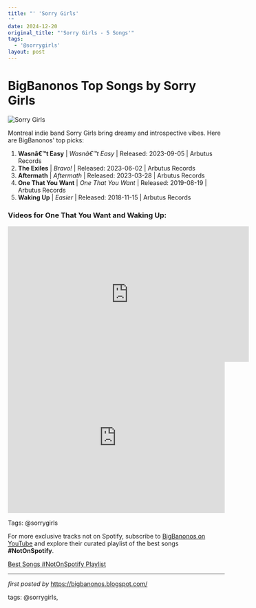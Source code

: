 ```yaml
---
title: "' 'Sorry Girls'
'"
date: 2024-12-20
original_title: "'Sorry Girls - 5 Songs'"
tags:
  - '@sorrygirls'
layout: post
---
```

<h1>BigBanonos Top Songs by Sorry Girls</h1>
<img src="https://www.analoguetrash.com/wp-content/uploads/2018/06/cover-10-24.jpg" alt="Sorry Girls"> <p>Montreal indie band Sorry Girls bring dreamy and introspective vibes. Here are BigBanonos' top picks:</p> <ol> <li><strong>Wasnâ€™t Easy</strong> | <em>Wasnâ€™t Easy</em> | Released: 2023-09-05 | Arbutus Records</li> <li><strong>The Exiles</strong> | <em>Bravo!</em> | Released: 2023-06-02 | Arbutus Records</li> <li><strong>Aftermath</strong> | <em>Aftermath</em> | Released: 2023-03-28 | Arbutus Records</li> <li><strong>One That You Want</strong> | <em>One That You Want</em> | Released: 2019-08-19 | Arbutus Records</li> <li><strong>Waking Up</strong> | <em>Easier</em> | Released: 2018-11-15 | Arbutus Records</li>
</ol>
<h3> Videos for One That You Want and Waking Up:</h3>
<iframe allow="accelerometer; autoplay; encrypted-media; gyroscope; picture-in-picture" allowfullscreen="" frameborder="0" height="315" src="https://www.youtube.com/embed/videoseries?list=PLtuNtuTatqI2mfTxI_swZOwbEj6riIKEu" width="560"></iframe><br />
<div> <iframe src="https://open.spotify.com/embed/playlist/6cz3QDmBtaIoJhFdhwO8s8?utm_source=generator" width="100%" height="352" frameborder="0" allow="autoplay; clipboard-write; encrypted-media; fullscreen; picture-in-picture" loading="lazy"></iframe>
</div>
<p>Tags: @sorrygirls</p>


<!--Subscribe and Playlist Links-->
<div>
    <p>For more exclusive tracks not on Spotify, subscribe to <a href="https://www.youtube.com/@BigBanonos" target="_blank">BigBanonos on YouTube</a> and explore their curated playlist of the best songs <strong>#NotOnSpotify</strong>.</p>
    <p><a href="https://www.youtube.com/playlist?list=PLtuNtuTatqI0kFahUCbtbfenC_ET5O_tr" target="_blank">Best Songs #NotOnSpotify Playlist<br /></a></p></div>

<hr />

<p><em>first posted by</em> <a href="https://bigbanonos.blogspot.com/" rel="noopener" target="_new">https://bigbanonos.blogspot.com/</a></p>

<p>tags: @sorrygirls,</p>

